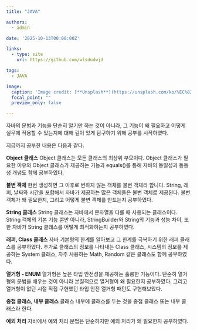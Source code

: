 ```yaml
---
title: "JAVA"

authors:
  - admin

date: '2025-10-13T00:00:00Z'

links:
  - type: site
    url: https://github.com/wlsdudwjd

tags:
  - JAVA

image:
  caption: 'Image credit: [**Unsplash**](https://unsplash.com/ko/%EC%82%AC%EC%A7%84/%ED%99%94%EB%A9%B4%EC%97%90-%ED%91%9C%EC%8B%9C%EB%90%98%EB%8A%94-%EB%85%B8%EB%9E%80%EC%83%89-%EB%B0%8F-%ED%8C%8C%EB%9E%80%EC%83%89-%EB%8D%B0%EC%9D%B4%ED%84%B0-%EC%BD%94%EB%93%9C-70Rir5vB96U)'
  focal_point: ""
  preview_only: false

---
```


자바의 문법과 기능을 단순히 알기만 하는 것이 아니라, 그 기능이 왜 필요하고 어떻게 실무에 적용할 수 있는지에 대해 깊이 있게 탐구하기 위해 공부를 시작하였다.

지금까지 공부한 내용은 다음과 같다.

**Object 클래스**
Object 클래스는 모든 클래스의 최상위 부모이다.
Object 클래스가 필요한 이유와 Object 클래스가 제공하는 기능과 equals()를 통해 자바의 동일성과 동등성 개념도 함께 공부하였다.

**불변 객체**
한번 생성하면 그 이후로 변하지 않는 객체를 불변 객체라 합니다.
String, 래퍼, 날짜와 시간을 포함해서 자바가 제공하는 많은 객체들은 불변 객체로 제공된다. 불변 객체가 왜 필요한지, 그리고 어떻게 불변 객체를 만드는지 공부하였다.

**String 클래스**
String 클래스는 자바에서 문자열을 다룰 때 사용되는 클래스이다.
String 객체의 기본 기능 뿐만 아니라, StringBuilder와 String의 기능과 성능 차이, 또한 자바가 String 클래스를 어떻게 최적화하는지 공부하였다.

**래퍼, Class 클래스**
자바 기본형의 한계를 알아보고 그 한계를 극복하기 위한 래퍼 클래스를 공부하였다.
추가로 클래스의 정보를 나타내는 Class 클래스, 시스템의 정보를 제공하는 System 클래스, 자주 사용하는 Math, Random 같은 클래스도 함께 공부하였다.

**열거형 - ENUM**
열거형은 높은 타입 안전성을 제공하는 훌륭한 기능이다.
단순히 열거형의 문법을 배우는 것이 아니라 본질적으로 열거형이 왜 필요한지 공부하였다. 그리고 열거형이 없던 시절 직접 구현했던 타입 안전 열거형 패턴도 구현해보았다.

**중첩 클래스, 내부 클래스**
클래스 내부에 클래스를 두는 것을 중첩 클래스 또는 내부 클래스라 한다.

**예외 처리**
자바에서 예외 처리 문법은 단순하지만 예외 처리가 왜 필요한지 공부하였다.